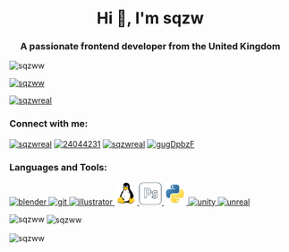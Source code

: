 <h1 align="center">Hi 👋, I'm sqzw </h1>
<h3 align="center">A passionate frontend developer from the United Kingdom</h3>

<p align="left"> <img src="https://komarev.com/ghpvc/?username=sqzww&label=Profile%20views&color=0e75b6&style=flat" alt="sqzww" /> </p>

<p align="left"> <a href="https://github.com/ryo-ma/github-profile-trophy"><img src="https://github-profile-trophy.vercel.app/?username=sqzww" alt="sqzww" /></a> </p>

<p align="left"> <a href="https://twitter.com/sqzwreal" target="blank"><img src="https://img.shields.io/twitter/follow/sqzwreal?logo=twitter&style=for-the-badge" alt="sqzwreal" /></a> </p>

<h3 align="left">Connect with me:</h3>
<p align="left">
<a href="https://twitter.com/sqzwreal" target="blank"><img align="center" src="https://raw.githubusercontent.com/rahuldkjain/github-profile-readme-generator/master/src/images/icons/Social/twitter.svg" alt="sqzwreal" height="30" width="40" /></a>
<a href="https://stackoverflow.com/users/24044231" target="blank"><img align="center" src="https://raw.githubusercontent.com/rahuldkjain/github-profile-readme-generator/master/src/images/icons/Social/stack-overflow.svg" alt="24044231" height="30" width="40" /></a>
<a href="https://instagram.com/sqzwreal" target="blank"><img align="center" src="https://raw.githubusercontent.com/rahuldkjain/github-profile-readme-generator/master/src/images/icons/Social/instagram.svg" alt="sqzwreal" height="30" width="40" /></a>
<a href="https://discord.gg/gugDpbzF" target="blank"><img align="center" src="https://raw.githubusercontent.com/rahuldkjain/github-profile-readme-generator/master/src/images/icons/Social/discord.svg" alt="gugDpbzF" height="30" width="40" /></a>
</p>

<h3 align="left">Languages and Tools:</h3>
<p align="left"> <a href="https://www.blender.org/" target="_blank" rel="noreferrer"> <img src="https://download.blender.org/branding/community/blender_community_badge_white.svg" alt="blender" width="40" height="40"/> </a> <a href="https://git-scm.com/" target="_blank" rel="noreferrer"> <img src="https://www.vectorlogo.zone/logos/git-scm/git-scm-icon.svg" alt="git" width="40" height="40"/> </a> <a href="https://www.adobe.com/in/products/illustrator.html" target="_blank" rel="noreferrer"> <img src="https://www.vectorlogo.zone/logos/adobe_illustrator/adobe_illustrator-icon.svg" alt="illustrator" width="40" height="40"/> </a> <a href="https://www.linux.org/" target="_blank" rel="noreferrer"> <img src="https://raw.githubusercontent.com/devicons/devicon/master/icons/linux/linux-original.svg" alt="linux" width="40" height="40"/> </a> <a href="https://www.photoshop.com/en" target="_blank" rel="noreferrer"> <img src="https://raw.githubusercontent.com/devicons/devicon/master/icons/photoshop/photoshop-line.svg" alt="photoshop" width="40" height="40"/> </a> <a href="https://www.python.org" target="_blank" rel="noreferrer"> <img src="https://raw.githubusercontent.com/devicons/devicon/master/icons/python/python-original.svg" alt="python" width="40" height="40"/> </a> <a href="https://unity.com/" target="_blank" rel="noreferrer"> <img src="https://www.vectorlogo.zone/logos/unity3d/unity3d-icon.svg" alt="unity" width="40" height="40"/> </a> <a href="https://unrealengine.com/" target="_blank" rel="noreferrer"> <img src="https://raw.githubusercontent.com/kenangundogan/fontisto/036b7eca71aab1bef8e6a0518f7329f13ed62f6b/icons/svg/brand/unreal-engine.svg" alt="unreal" width="40" height="40"/> </a> </p>

<p><img align="left" src="https://github-readme-stats.vercel.app/api/top-langs?username=sqzww&show_icons=true&locale=en&layout=compact" alt="sqzww" /></p>

<p>&nbsp;<img align="center" src="https://github-readme-stats.vercel.app/api?username=sqzww&show_icons=true&locale=en" alt="sqzww" /></p>

<p><img align="center" src="https://github-readme-streak-stats.herokuapp.com/?user=sqzww&" alt="sqzww" /></p>

